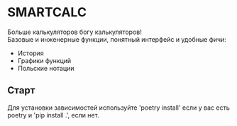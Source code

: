 SMARTCALC
==========
Больше калькуляторов богу калькуляторов!   
Базовые и инженерные функции, понятный интерфейс и удобные фичи:
- История
- Графики функций
- Польские нотации

## Старт
Для установки зависимостей используйте 'poetry install' если у вас есть poetry и 'pip install .', если нет.
